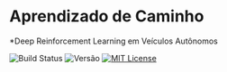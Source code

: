 # Aprendizado de Caminho
*Deep Reinforcement Learning em Veículos Autônomos

![Build Status](link_para_badge) ![Versão](link_para_badge) [![MIT License](https://img.shields.io/badge/License-MIT-yellow.svg)](https://github.com/barrosocode/car_training/blob/main/LICENSE)
